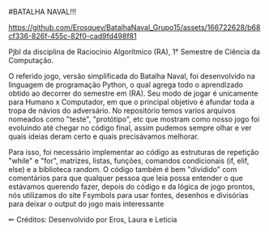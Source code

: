 #BATALHA NAVAL!!!


https://github.com/Erosquev/BatalhaNaval_Grupo15/assets/166722628/b68cf336-826f-455c-82f0-cad9fd498f81


Pjbl da disciplina de Raciocínio Algorítmico (RA), 1° Semestre de Ciência da Computação.

O referido jogo, versão simplificada do Batalha Naval, foi desenvolvido na linguagem de programação Python, o qual agrega todo o aprendizado obtido ao decorrer do semestre em (RA). 
Seu modo de jogar é unicamente para Humano x Computador, em que o principal objetivo é afundar toda a tropa de návios do adversário. 
No repositório temos varios arquivos nomeados como "teste", "protótipo", etc que mostram como nosso jogo foi evoluindo até chegar no código final, assim pudemos sempre olhar e ver quais ideias deram certo e quais precisávamos melhorar.

Para isso, foi necessário implementar ao código as estruturas de repetição "while" e "for", matrizes, listas, funções, comandos condicionais (if, elif, else) e a biblioteca random. O código também é bem "dividido" com comentários para que qualquer pessoa que leia possa entender o que estávamos querendo fazer, depois do código e da lógica de jogo prontos, nós utilizamos do site Fsymbols para usar fontes, desenhos e divisórias para deixar o output do jogo mais interessante

✏ Créditos:
  Desenvolvido por Eros, Laura e Leticia
